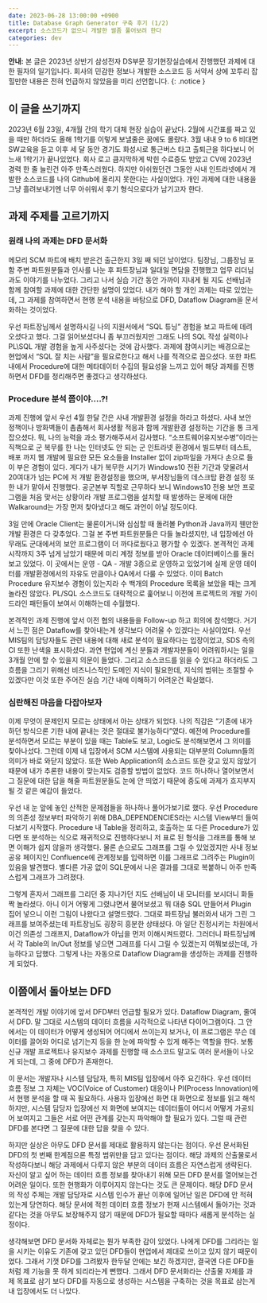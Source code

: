```yaml
---
date: 2023-06-28 13:00:00 +0900
title: Database Graph Generator 구축 후기 (1/2)
excerpt: 소스코드가 없으니 개발한 썰좀 풀어보려 한다
categories: dev
---
```


**안내:** 본 글은 2023년 상반기 삼성전자 DS부문 장기현장실습에서 진행했던 과제에 대한 
필자의 일기입니다. 회사의 민감한 정보나 개발한 소스코드 등 서약서 상에
꼬투리 잡힐만한 내용은 전혀 언급하지 않았음을 미리 선언합니다.
{: .notice }

## 이 글을 쓰기까지

2023년 6월 23일, 4개월 간의 학기 대체 현장 실습이 끝났다. 2월에 시간표를 짜고 있을 때만 하더라도 올해 1학기를 이렇게 보낼줄은 꿈에도 몰랐다. 3월 내내 9 to 6 비대면 SW교육을 듣고 이후 세 달 동안 경기도 화성시로 통근버스 타고 출퇴근을 하다보니 어느새 1학기가 끝나있었다. 회사 로고 큼지막하게 박힌 수료증도 받았고 CV에 2023년 경력 한 줄 늘린건 아주 만족스러웠다. 하지만 아쉬웠던건 그동안 사내 인트라넷에서 개발한 소스코드를 나의 Github에 올리지 못한다는 사실이었다. 개인 과제에 대한 내용을 그냥 흘려보내기엔 너무 아쉬워서 후기 형식으로다가 남기고자 한다.

## 과제 주제를 고르기까지

### 원래 나의 과제는 DFD 문서화

메모리 SCM 파트에 배치 받은건 출근한지 3일 째 되던 날이었다. 팀장님, 그룹장님 포함 주변 파트원분들과 인사를 나눈 후 파트장님과 일대일 면담을 진행했고 업무 리더님과도 이야기를 나누었다. 그리고 나서 실습 기간 동안 가까이 지내게 될 지도 선배님과 함께 참여할 과제에 대한 간단한 설명이 있었다. 내가 해야 할 개인 과제는 따로 있었는데, 그 과제를 참여하면서 현행 분석 내용을 바탕으로 DFD, Dataflow Diagram을 문서화하는 것이었다.

우선 파트장님께서 설명하시길 나의 지원서에서 “SQL 튜닝” 경험을 보고 파트에 데려오셨다고 했다. 그걸 읽어보셨다니 좀 부끄러웠지만 그래도 나의 SQL 작성 실력이나 PL\SQL 개발 경험을 높게 사주셨다는 것에 감사했다. 과제에 참여시키는 배경으로는 현업에서 “SQL 잘 치는 사람”을 필요로한다고 해서 나를 적격으로 꼽으셨다. 또한 파트 내에서 Procedure에 대한 메타데이터 수집의 필요성을 느끼고 있어 해당 과제를 진행하면서 DFD를 정리해주면 좋겠다고 생각하셨다.

### Procedure 분석 쯤이야….?!

과제 진행에 앞서 우선 4월 한달 간은 사내 개발환경 설정을 하라고 하셨다. 사내 보안 정책이나 방화벽들이 촘촘해서 회사생활 적응과 함께 개발환경 설정하는 기간을 통 크게 잡으셨다. 뭐, 나의 능력을 과소 평가해주셔서 감사했다. “소프트웨어유지보수병”이라는 직책으로 군 복무를 한 나는 인터넷도 안 되는 군 인트라넷 환경에서 빌드부터 테스트, 배포 까지 웹 개발에 필요한 모든 요소들을 Installer 없이 zip파일을 가져다 손으로 들이 부은 경험이 있다. 게다가 내가 복무한 시기가 Windows10 전환 기간과 맞물려서 20여대가 넘는 PC에 저 개발 환경설정을 했으며, 부서장님들의 데스크탑 환경 설정 또한 내가 맡아서 진행했다. 공군본부 직할로 근무하다 보니 Windows10 전용 보안 프로그램을 처음 맞서는 상황이라 개발 프로그램을 설치할 때 발생하는 문제에 대한  Walkaround는 가장 먼저 찾아냈다고 해도 과언이 아닐 정도이다.

3일 만에 Oracle Client는 물론이거니와 심심할 때 돌려볼 Python과 Java까지 웬만한 개발 환경은 다 갖추었다. 그걸 본 주변 파트원분들은 다들 놀라셨지만, 내 입장에선 아무래도 군대에서의 보안 프로그램이 더 까다로웠다고 평가할 수 있겠다. 본격적인 과제 시작까지 3주 넘게 남았기 때문에 미리 계정 정보를 받아 Oracle 데이터베이스를 둘러 보고 있었다. 이 곳에서는 운영 - QA - 개발 3종으로 운영하고 있었기에 실제 운영 데이터를 개발환경에서의 자유도 만큼이나 QA에서 다룰 수 있었다. 이미 Batch Procedure 유지보수 경험이 있는지라 수 백개의 Procedure 목록을 보았을 때는 크게 놀라진 않았다. PL/SQL 소스코드도 대략적으로 훑어보니 이전에 프로젝트의 개발 가이드라인 패턴들이 보여서 이해하는데 수월했다.

본격적인 과제 진행에 앞서 이전 협의 내용들을 Follow-up 하고 회의에 참석했다. 거기서 느낀 점은 Dataflow를 찾아내는게 생각보다 어려울 수 있겠다는 사실이었다. 우선 MIS팀의 담당자들도 관련 내용에 대해 새로 분석이 필요하다는 입장이었고, SDS 측의 CI 또한 난색을 표시하셨다. 과연 현업에 계신 분들과 개발자분들이 어려워하시는 일을 3개월 안에 할 수 있을지 의문이 들었다. 그리고 소스코드를 읽을 수 있다고 하더라도 그 흐름을 그리기 위해선 비즈니스적인 도메인 지식이 필요한데, 지식의 범위는 조절할 수 있겠다만 이것 또한 주어진 실습 기간 내에 이해하기 어려운건 확실했다.

### 심란해진 마음을 다잡아보자

이제 무엇이 문제인지 모르는 상태에서 아는 상태가 되었다. 나의 직감은 “기존에 내가 하던 방식으론 기한 내에 끝내는 것은 절대로 불가능하다”였다. 예전에 Procedure를 분석하면서 모르는 부분이 있을 때는 Table도 보고, Logic도 분석해보면서 그 의미를 찾아나섰다. 그런데 이제 내 입장에서 SCM 시스템에 사용되는 대부분의 Column들의 의미가 바로 와닫지 않았다. 또한 Web Application의 소스코드 또한 갖고 있지 않았기 때문에 내가 추론한 내용이 맞는지도 검증할 방법이 없었다. 코드 하나하나 열어보면서 그 질문에 대한 답을 해줄 파트원분들도 눈에 안 띄었기 때문에 중도에 과제가 흐지부지 될 것 같은 예감이 들었다.

우선 내 눈 앞에 놓인 산적한 문제점들을 하나하나 풀어가보기로 했다. 우선 Procedure의 의존성 정보부터 파악하기 위해 DBA_DEPENDENCIES라는 시스템 View부터 들여다보기 시작했다. Procedure 내 Table을 정리하고, 호출하는 또 다른 Procedure가 있다면 또 분석하는 식으로 재귀적으로 진행하다보니 저 표로 된 형식을 그래프를 통해 보면 이해가 쉽지 않을까 생각했다. 물론 손으로도 그래프를 그릴 수 있었겠지만 사내 정보 공유 페이지인 Confluence에 관계정보를 입력하면 이를 그래프로 그려주는 Plugin이 있음을 발견했다. 별다른 가공 없이 SQL문에서 나온 결과를 그대로 복붙하니 아주 만족스럽게 그래프가 그려졌다.

그렇게 혼자서 그래프를 그리던 중 지나가던 지도 선배님이 내 모니터를 보시더니 화들짝 놀라셨다. 아니 이거 어떻게 그렸냐면서 물어보셨고 뭐 대충 SQL 만들어서 Plugin 집어 넣으니 이런 그림이 나왔다고 설명드렸다. 그대로 파트장님 불러와서 내가 그린 그래프를 보여주셨는데 파트장님도 굉장히 흥분한 상태셨다. 아 일단 진정시키는 차원에서 이건 의존성 그래프지, Dataflow가 아님을 먼저 이해시켜드렸다. 그러더니 파트장님께서 각 Table의 In/Out 정보를 넣으면 그래프를 다시 그릴 수 있겠는지 여쭤보셨는데, 가능하다고 답했다. 그렇게 나는 자동으로 Dataflow Diagram을 생성하는 과제를 진행하게 되었다.

## 이쯤에서 돌아보는 DFD

본격적인 개발 이야기에 앞서 DFD부터 언급할 필요가 있다. Dataflow Diagram, 줄여서 DFD. 말 그대로 시스템의 데이터 흐름을 시각적으로 나타낸 다이어그램이다. 그 안에서는 이 데이터가 어떻게 생성되어 어디에서 쓰이는지 보거나, 이 프로그램은 무슨 데이터를 끌어와 어디로 넘기는지 등을 한 눈에 파악할 수 있게 해주는 역할을 한다. 보통 신규 개발 프로젝트나 유지보수 과제를 진행할 때 소스코드 말고도 여러 문서들이 나오게 되는데, 그 중에 DFD가 존재한다.

이 문서는 개발자나 시스템 담담자, 특히 MIS팀 입장에서 아주 요긴하다. 우선 데이터 흐름 정보 그 자체는 VOC(Voice of Customer) 대응이나 PI(Process Innovation)에서 현행 분석을 할 때 꼭 필요하다. 사용자 입장에선 화면 대 화면으로 정보를 읽고 해석하지만, 시스템 담당자 입장에선 저 화면에 보여지는 데이터들이 어디서 어떻게 가공되어 보여지고 그들은 서로 어떤 관계를 갖는지 파악해야 할 필요가 있다. 그럴 때 관련 DFD를 본다면 그 질문에 대한 답을 찾을 수 있다.

하지만 실상은 아무도 DFD 문서를 제대로 활용하지 않는다는 점이다. 우선 문서화된 DFD의 첫 번째 한계점으론 특정 범위만을 담고 있다는 점이다. 해당 과제의 산출물로서 작성하다보니 해당 과제에서 다루지 않은 부분의 데이터 흐름은 자연스럽게 생략된다. 자신이 알고 싶어 하는 데이터 흐름 정보를 찾아내기 위해 모든 DFD 문서를 열어보는건 어려운 일이다. 또한 현행화가 이루어지지 않는다는 것도 큰 문제이다. 해당 DFD 문서의 작성 주체는 개발 담당자로 시스템 인수가 끝난 이후에 일어난 일은 DFD에 안 적혀 있는게 당연하다. 해당 문서에 적힌 데이터 흐름 정보가 현재 시스템에서 돌아가는 것과 같다는 것을 아무도 보장해주지 않기 때문에 DFD가 필요할 때마다 새롭게 분석하는 실정이다.

생각해보면 DFD 문서화 자체로는 뭔가 부족한 감이 있었다. 나에게 DFD를 그리라는 일을 시키는 이유도 기존에 갖고 있던 DFD들이 현업에서 제대로 쓰이고 있지 않기 때문이었다. 그래서 기껏 DFD를 그려봤자 한두달 안에는 보긴 하겠지만, 결국엔 다른 DFD들 처럼 제 기능을 못 하게 되리라는게 뻔했다. 그래서 DFD 문서화라는 산출물 자체를 과제 목표로 삼기 보다 DFD를 자동으로 생성하는 시스템을 구축하는 것을 목표로 삼는게 내 입장에서도 더 나았다.

<!--
그래서 자동화는 어떻게
시각화
입출력 분석
데이터 흐름 추적
-->
